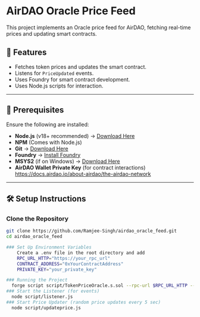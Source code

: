 # AirDAO Oracle Price Feed

This project implements an Oracle price feed for AirDAO, fetching real-time prices and updating smart contracts.

## 🚀 Features
- Fetches token prices and updates the smart contract.
- Listens for `PriceUpdated` events.
- Uses Foundry for smart contract development.
- Uses Node.js scripts for interaction.

---

## 📌 Prerequisites

Ensure the following are installed:
- **Node.js** (v18+ recommended) → [Download Here](https://nodejs.org/)
- **NPM** (Comes with Node.js)
- **Git** → [Download Here](https://git-scm.com/)
- **Foundry** → [Install Foundry](https://book.getfoundry.sh/getting-started/installation)
- **MSYS2** (if on Windows) → [Download Here](https://www.msys2.org/)
- **AirDAO Wallet Private Key** (for contract interactions)  https://docs.airdao.io/about-airdao/the-airdao-network

---

## 🛠 Setup Instructions

### Clone the Repository
```sh
git clone https://github.com/Ramjee-Singh/airdao_oracle_feed.git
cd airdao_oracle_feed

### Set Up Environment Variables
    Create a .env file in the root directory and add
    RPC_URL_HTTP="https://your_rpc_url"
    CONTRACT_ADDRESS="0xYourContractAddress"
    PRIVATE_KEY="your_private_key"

### Running the Project
  forge script script/TokenPriceOracle.s.sol --rpc-url $RPC_URL_HTTP --private-key $PRIVATE_KEY --broadcast
### Start the Listener (for events)
  node script/listener.js
### Start Price Updater (random price updates every 5 sec)
  node script/updateprice.js



